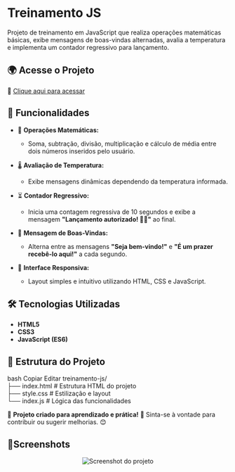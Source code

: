 # Treinamento JS

Projeto de treinamento em JavaScript que realiza operações matemáticas básicas, exibe mensagens de boas-vindas alternadas, avalia a temperatura e implementa um contador regressivo para lançamento.

## 🌍 Acesse o Projeto
🔗 [Clique aqui para acessar](https://rodrigo-falcao.github.io/JsProject/)

## 📌 Funcionalidades

- 🔢 **Operações Matemáticas:**  
  - Soma, subtração, divisão, multiplicação e cálculo de média entre dois números inseridos pelo usuário.

- 🌡️ **Avaliação de Temperatura:**  
  - Exibe mensagens dinâmicas dependendo da temperatura informada.

- ⏳ **Contador Regressivo:**  
  - Inicia uma contagem regressiva de 10 segundos e exibe a mensagem **"Lançamento autorizado! 🚀🚀"** ao final.

- 👋 **Mensagem de Boas-Vindas:**  
  - Alterna entre as mensagens **"Seja bem-vindo!"** e **"É um prazer recebê-lo aqui!"** a cada segundo.

- 🎨 **Interface Responsiva:**  
  - Layout simples e intuitivo utilizando HTML, CSS e JavaScript.

## 🛠️ Tecnologias Utilizadas

- **HTML5**
- **CSS3**
- **JavaScript (ES6)**

## 📂 Estrutura do Projeto
bash
Copiar
Editar
treinamento-js/<br/>
├── index.html      # Estrutura HTML do projeto<br/>
├── style.css       # Estilização e layout<br/>
└── index.js        # Lógica das funcionalidades<br/>

🔹 **Projeto criado para aprendizado e prática!** 🚀 Sinta-se à vontade para contribuir ou sugerir melhorias. 😊

## 📸Screenshots
<p align="center">
  <img src="https://github.com/user-attachments/assets/7c709e3b-64a9-4e30-abcb-7155c2dce207" alt="Screenshot do projeto">
</p>
